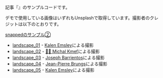 記事『』のサンプルコードです。

デモで使用している画像はいずれもUnsplashで取得しています。撮影者のクレジットは以下のとおりです。

[snappedのサンプル②](https://ics-creative.github.io/250526_scroll-state/snapped-carousel/)

- [landscape_01](https://unsplash.com/ja/%E5%86%99%E7%9C%9F/%E6%B0%B4%E5%9F%9F%E3%82%92%E6%A8%AA%E5%88%87%E3%82%8B%E7%B7%91%E3%81%AE%E5%B1%B1-Bkci_8qcdvQ) -  [Kalen Emsley](https://unsplash.com/ja/@kalenemsley)による撮影
- [landscape_02](https://unsplash.com/ja/%E5%86%99%E7%9C%9F/%E6%98%BC%E9%96%93%E3%81%AE%E6%9B%87%E3%82%8A%E7%A9%BA%E3%81%AE%E4%B8%8B%E5%BA%83%E3%81%84%E9%87%8E%E8%8D%89%E3%81%AE%E4%B8%8A%E3%81%AB%E9%80%A0%E5%B2%A9-M9O6GRrEEDY) -  [🧔‍♂️ Michal Kmeť](https://unsplash.com/ja/@mitko)による撮影
- [landscape_03](https://unsplash.com/ja/%E5%86%99%E7%9C%9F/%E7%B7%91%E3%81%A8%E8%8C%B6%E8%89%B2%E3%81%AE%E5%B4%96%E3%81%AE%E9%A2%A8%E6%99%AF%E5%86%99%E7%9C%9F-xcC5ozHk_N8) -  [Joseph Barrientos](https://unsplash.com/ja/@jbcreate_)による撮影
- [landscape_04](https://unsplash.com/ja/%E5%86%99%E7%9C%9F/%E5%B1%B1%E3%81%AE%E5%BE%8C%E3%82%8D%E3%81%AB%E3%81%82%E3%82%8B%E7%81%B0%E8%89%B2%E3%81%AE%E9%81%93-2SOoG8-xbCA) -  [Jean-Pierre Brungs](https://unsplash.com/ja/@johnnyabroad)による撮影
- [landscape_05](https://unsplash.com/ja/%E5%86%99%E7%9C%9F/%E6%9C%A8%E3%80%85%E3%81%AB%E5%9B%B2%E3%81%BE%E3%82%8C%E3%81%9F%E6%B0%B4%E5%9F%9F-_LuLiJc1cdo) -  [Kalen Emsley](https://unsplash.com/ja/@kalenemsley)による撮影
